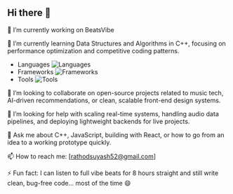 ## Hi there 👋

🔭 I’m currently working on BeatsVibe

🌱 I’m currently learning Data Structures and Algorithms in C++, focusing on performance optimization and competitive coding patterns.

- Languages ![Languages](https://skillicons.dev/icons?i=js,ts,py,java,cpp,html,css)
- Frameworks ![Frameworks](https://skillicons.dev/icons?i=react,nextjs,nodejs,express,flutter,django)
- Tools ![Tools](https://skillicons.dev/icons?i=git,github,vscode,figma,docker,linux)


👯 I’m looking to collaborate on open-source projects related to music tech, AI-driven recommendations, or clean, scalable front-end design systems.

🤔 I’m looking for help with scaling real-time systems, handling audio data pipelines, and deploying lightweight backends for live projects.

💬 Ask me about C++, JavaScript, building with React, or how to go from an idea to a working prototype quickly. 

📫 How to reach me: [rathodsuyash52@gmail.com]

⚡ Fun fact: I can listen to full vibe beats for 8 hours straight and still write clean, bug-free code... most of the time 😄

